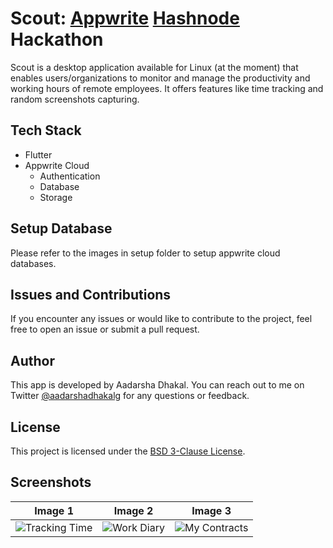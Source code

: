 # Scout: [Appwrite](https://appwrite.io) [Hashnode](https://hashnode.com) Hackathon

Scout is a desktop application available for Linux (at the moment) that enables users/organizations to monitor and manage the productivity and working hours of remote employees. It offers features like time tracking and random screenshots capturing.

## Tech Stack
- Flutter
- Appwrite Cloud
    - Authentication
    - Database
    - Storage

## Setup Database
Please refer to the images in setup folder to setup appwrite cloud databases.

## Issues and Contributions
If you encounter any issues or would like to contribute to the project, feel free to open an issue or submit a pull request. 

## Author
This app is developed by Aadarsha Dhakal. You can reach out to me on Twitter [@aadarshadhakalg](https://twitter.com/aadarshadhakalg) for any questions or feedback.

## License
This project is licensed under the [BSD 3-Clause License](https://github.com/aadarshadhakalg/scout/blob/main/LICENSE).

## Screenshots

<!-- First row -->
| Image 1 | Image 2 | Image 3 |
| ------- | ------- | ------- |
| ![Tracking Time]([image1.jpg](https://github.com/aadarshadhakalg/scout/blob/main/screenshots/Screenshot%20from%202023-06-14%2022-52-07.png)) | ![Work Diary]([image2.jpg](https://github.com/aadarshadhakalg/scout/blob/main/screenshots/Screenshot%20from%202023-06-14%2022-52-15.png)) | ![My Contracts]([image3.jpg](https://github.com/aadarshadhakalg/scout/blob/main/screenshots/Screenshot%20from%202023-06-14%2022-53-06.png)) |

